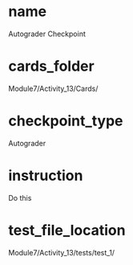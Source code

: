# name
Autograder Checkpoint            

# cards_folder
Module7/Activity_13/Cards/

# checkpoint_type
Autograder

# instruction
Do this     

# test_file_location
Module7/Activity_13/tests/test_1/